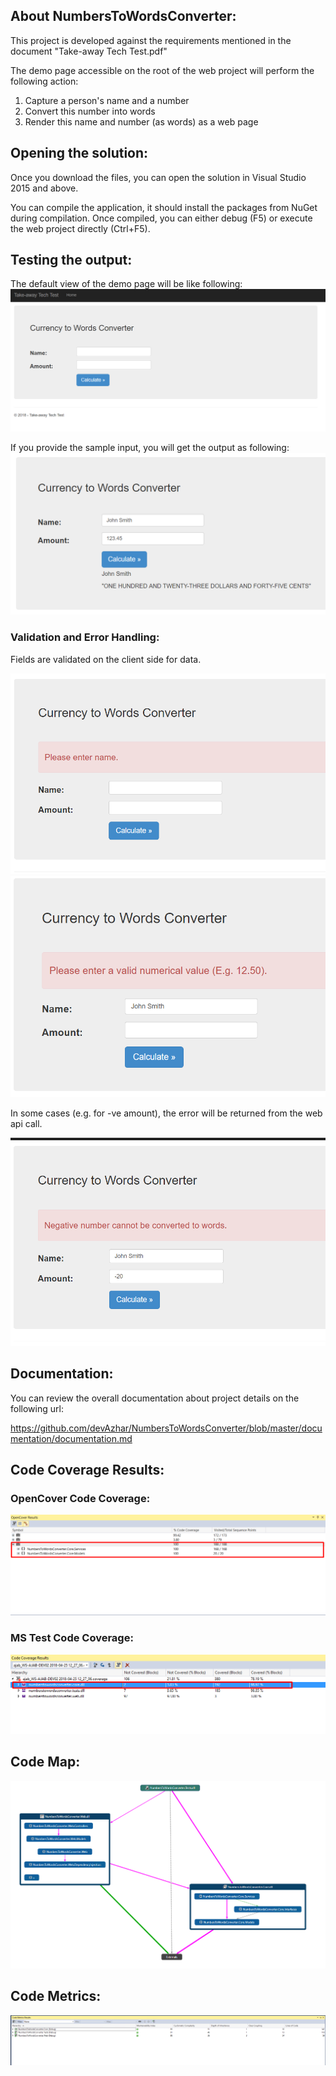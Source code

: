 ## About NumbersToWordsConverter:

This project is developed against the requirements mentioned in the document "Take-away Tech Test.pdf"

The demo page accessible on the root of the web project will perform the following action:
1. Capture a person's name and a number
2. Convert this number into words
3. Render this name and number (as words) as a web page

## Opening the solution:
Once you download the files, you can open the solution in Visual Studio 2015 and above.

You can compile the application, it should install the packages from NuGet during compilation. Once compiled, you can either debug (F5) or execute the web project directly (Ctrl+F5).

## Testing the output:
The default view of the demo page will be like following:
![Demo View](https://github.com/devAzhar/NumbersToWordsConverter/blob/master/documentation/web-view.png?raw=true)

If you provide the sample input, you will get the output as following:
![Demo View](https://github.com/devAzhar/NumbersToWordsConverter/blob/master/documentation/web-view-sample-input.png?raw=true)

### Validation and Error Handling:
Fields are validated on the client side for data.

![Error View](https://github.com/devAzhar/NumbersToWordsConverter/blob/master/documentation/web-view-input-validation-1.png?raw=true)
![Error View](https://github.com/devAzhar/NumbersToWordsConverter/blob/master/documentation/web-view-input-validation-2.png?raw=true)

In some cases (e.g. for -ve amount), the error will be returned from the web api call.

![Error View](https://github.com/devAzhar/NumbersToWordsConverter/blob/master/documentation/web-view-input-server-validation.png?raw=true)

## Documentation:
You can review the overall documentation about project details on the following url:

https://github.com/devAzhar/NumbersToWordsConverter/blob/master/documentation/documentation.md

## Code Coverage Results:
### OpenCover Code Coverage:
![Code Coverage Result OpenCover](https://github.com/devAzhar/NumbersToWordsConverter/blob/master/code-analysis/code_coverage_open_cover.png?raw=true)

### MS Test Code Coverage:
![Code Coverage Result MS Test](https://github.com/devAzhar/NumbersToWordsConverter/blob/master/code-analysis/code_coverage_ms.png?raw=true)

## Code Map:
![Code Map Overview](https://github.com/devAzhar/NumbersToWordsConverter/blob/master/code-analysis/code_map.png?raw=true)

## Code Metrics:
![Code Metrics](https://github.com/devAzhar/NumbersToWordsConverter/blob/master/code-analysis/code_metrics.png?raw=true)
